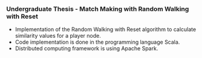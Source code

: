 ### Undergraduate Thesis - Match Making with Random Walking with Reset
- Implementation of the Random Walking with Reset algorithm to calculate similarity values for a player node.
- Code implementation is done in the programming language Scala.
- Distributed computing framework is using Apache Spark.
